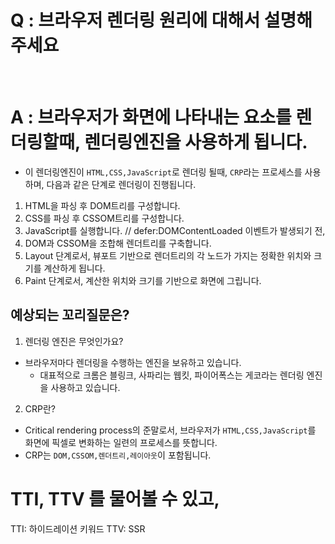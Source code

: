 # Q : 브라우저 렌더링 원리에 대해서 설명해주세요

<br />

# A : 브라우저가 화면에 나타내는 요소를 렌더링할때, 렌더링엔진을 사용하게 됩니다.

- 이 렌더링엔진이 `HTML,CSS,JavaScript`로 렌더링 될때, `CRP`라는 프로세스를 사용하며, 다음과 같은 단계로 렌더링이 진행됩니다.

1. HTML을 파싱 후 DOM트리를 구성합니다.
2. CSS를 파싱 후 CSSOM트리를 구성합니다.
3. JavaScript를 실행합니다. // defer:DOMContentLoaded 이벤트가 발생되기 전, 
4. DOM과 CSSOM을 조합해 렌더트리를 구축합니다.
5. Layout 단계로서, 뷰포트 기반으로 렌더트리의 각 노드가 가지는 정확한 위치와 크기를 계산하게 됩니다.
6. Paint 단계로서, 계산한 위치와 크기를 기반으로 화면에 그립니다.

## 예상되는 꼬리질문은?

1. 렌더링 엔진은 무엇인가요?

- 브라우저마다 렌더링을 수행하는 엔진을 보유하고 있습니다.
  - 대표적으로 크롬은 블링크, 사파리는 웹킷, 파이어폭스는 게코라는 렌더링 엔진을 사용하고 있습니다.

2. CRP란?

- Critical rendering process의 준말로서, 브라우저가 `HTML,CSS,JavaScript`를 화면에 픽셀로 변화하는 일련의 프로세스를 뜻합니다.
- CRP는 `DOM,CSSOM,렌더트리,레이아웃`이 포함됩니다.


# TTI, TTV 를 물어볼 수 있고, 
TTI: 하이드레이션 키워드
TTV: SSR 
